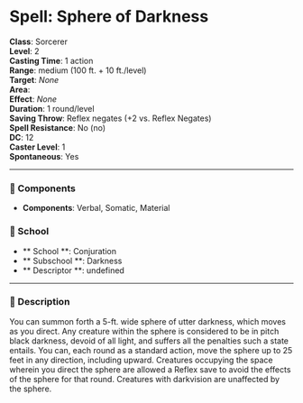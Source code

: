
# Spell: Sphere of Darkness
**Class**: Sorcerer  
**Level**: 2  
**Casting Time**: 1 action  
**Range**: medium (100 ft. + 10 ft./level)  
**Target**: _None_  
**Area**:   
**Effect**: _None_  
**Duration**: 1 round/level  
**Saving Throw**: Reflex negates (+2 vs. Reflex Negates)  
**Spell Resistance**: No (no)  
**DC**: 12  
**Caster Level**: 1  
**Spontaneous**: Yes

---

### 🔮 Components
- **Components**: Verbal, Somatic, Material

### 🏫 School
- ** School **: Conjuration
- ** Subschool **: Darkness
- ** Descriptor **: undefined
---

### 📜 Description
You can summon forth a 5-ft. wide sphere of utter darkness, which moves as you direct. Any creature within the sphere is considered to be in pitch black darkness, devoid of all light, and suffers all the penalties such a state entails. You can, each round as a standard action, move the sphere up to 25 feet in any direction, including upward. Creatures occupying the space wherein you direct the sphere are allowed a Reflex save to avoid the effects of the sphere for that round. Creatures with darkvision are unaffected by the sphere.
